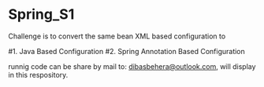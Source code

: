 # Spring_S1

Challenge is to convert the same bean XML based configuration to

#1. Java Based Configuration
#2. Spring Annotation Based Configuration

runnig code can be share by mail to: dibasbehera@outlook.com, will display in this respository.
